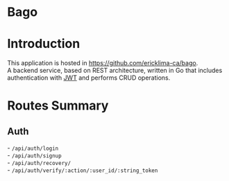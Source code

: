 # Bago

# Introduction

This application is hosted in https://github.com/ericklima-ca/bago.  
A backend service, based on REST architecture, written in Go that includes authentication with [JWT](https://jwt.io/) and performs CRUD operations.

# Routes Summary

## Auth

\- `/api/auth/login`  
\- `/api/auth/signup`  
\- `/api/auth/recovery/`  
\- `/api/auth/verify/:action/:user_id/:string_token`  
